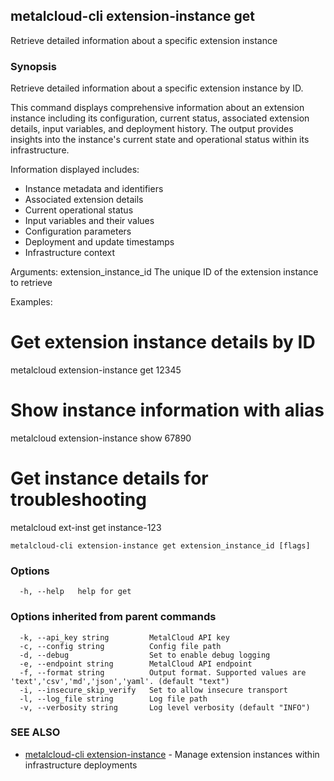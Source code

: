 ## metalcloud-cli extension-instance get

Retrieve detailed information about a specific extension instance

### Synopsis

Retrieve detailed information about a specific extension instance by ID.

This command displays comprehensive information about an extension instance including
its configuration, current status, associated extension details, input variables,
and deployment history. The output provides insights into the instance's current
state and operational status within its infrastructure.

Information displayed includes:
- Instance metadata and identifiers
- Associated extension details
- Current operational status
- Input variables and their values
- Configuration parameters
- Deployment and update timestamps
- Infrastructure context

Arguments:
  extension_instance_id    The unique ID of the extension instance to retrieve

Examples:
  # Get extension instance details by ID
  metalcloud extension-instance get 12345
  
  # Show instance information with alias
  metalcloud extension-instance show 67890
  
  # Get instance details for troubleshooting
  metalcloud ext-inst get instance-123

```
metalcloud-cli extension-instance get extension_instance_id [flags]
```

### Options

```
  -h, --help   help for get
```

### Options inherited from parent commands

```
  -k, --api_key string         MetalCloud API key
  -c, --config string          Config file path
  -d, --debug                  Set to enable debug logging
  -e, --endpoint string        MetalCloud API endpoint
  -f, --format string          Output format. Supported values are 'text','csv','md','json','yaml'. (default "text")
  -i, --insecure_skip_verify   Set to allow insecure transport
  -l, --log_file string        Log file path
  -v, --verbosity string       Log level verbosity (default "INFO")
```

### SEE ALSO

* [metalcloud-cli extension-instance](metalcloud-cli_extension-instance.md)	 - Manage extension instances within infrastructure deployments

